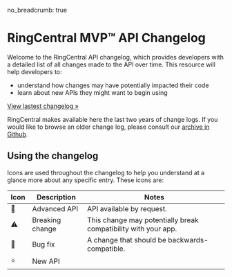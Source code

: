 no_breadcrumb: true

# RingCentral MVP™ API Changelog

Welcome to the RingCentral API changelog, which provides developers with a detailed list of all changes made to the API over time. This resource will help developers to:

* understand how changes may have potentially impacted their code
* learn about new APIs they might want to begin using

<a href="1_0_47/" class="btn btn-primary">View lastest changelog &raquo;</a>

RingCentral makes available here the last two years of change logs. If you would like to browse an older change log, please consult our [archive in Github](https://github.com/ringcentral/ringcentral-api-docs/tree/master/docs/basics/changelog).

## Using the changelog

Icons are used throughout the changelog to help you understand at a glance more about any specific entry. These icons are:

| Icon | Description | Notes |
|-|-|-|
| &#x1F510; | Advanced API | API available by request. |
| ⚠️ | Breaking change | This change may potentially break compatibility with your app. |
| 🔧 | Bug fix | A change that should be backwards-compatible. |
| ⭐️ | New API | |
